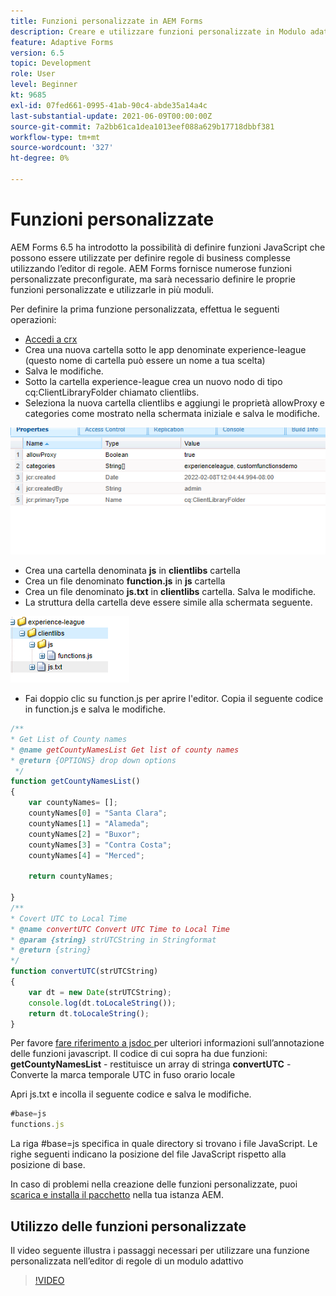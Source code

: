 ```yaml
---
title: Funzioni personalizzate in AEM Forms
description: Creare e utilizzare funzioni personalizzate in Modulo adattivo
feature: Adaptive Forms
version: 6.5
topic: Development
role: User
level: Beginner
kt: 9685
exl-id: 07fed661-0995-41ab-90c4-abde35a14a4c
last-substantial-update: 2021-06-09T00:00:00Z
source-git-commit: 7a2bb61ca1dea1013eef088a629b17718dbbf381
workflow-type: tm+mt
source-wordcount: '327'
ht-degree: 0%

---
```


# Funzioni personalizzate

AEM Forms 6.5 ha introdotto la possibilità di definire funzioni JavaScript che possono essere utilizzate per definire regole di business complesse utilizzando l’editor di regole.
AEM Forms fornisce numerose funzioni personalizzate preconfigurate, ma sarà necessario definire le proprie funzioni personalizzate e utilizzarle in più moduli.

Per definire la prima funzione personalizzata, effettua le seguenti operazioni:
* [Accedi a crx](http://localhost:4502/crx/de/index.jsp#/apps/experience-league/clientlibs)
* Crea una nuova cartella sotto le app denominate experience-league (questo nome di cartella può essere un nome a tua scelta)
* Salva le modifiche.
* Sotto la cartella experience-league crea un nuovo nodo di tipo cq:ClientLibraryFolder chiamato clientlibs.
* Seleziona la nuova cartella clientlibs e aggiungi le proprietà allowProxy e categories come mostrato nella schermata iniziale e salva le modifiche.

![client-lib](assets/custom-functions.png)
* Crea una cartella denominata **js** in **clientlibs** cartella
* Crea un file denominato **function.js** in **js** cartella
* Crea un file denominato **js.txt** in **clientlibs** cartella. Salva le modifiche.
* La struttura della cartella deve essere simile alla schermata seguente.

![Editor regola](assets/folder-structure.png)

* Fai doppio clic su function.js per aprire l&#39;editor.
Copia il seguente codice in function.js e salva le modifiche.

```javascript
/**
* Get List of County names
* @name getCountyNamesList Get list of county names
* @return {OPTIONS} drop down options 
 */
function getCountyNamesList()
{
    var countyNames= [];
    countyNames[0] = "Santa Clara";
    countyNames[1] = "Alameda";
    countyNames[2] = "Buxor";
    countyNames[3] = "Contra Costa";
    countyNames[4] = "Merced";

    return countyNames;

}
/**
* Covert UTC to Local Time
* @name convertUTC Convert UTC Time to Local Time
* @param {string} strUTCString in Stringformat
* @return {string}
*/
function convertUTC(strUTCString)
{
    var dt = new Date(strUTCString);
    console.log(dt.toLocaleString());
    return dt.toLocaleString();
}
```

Per favore [fare riferimento a jsdoc ](https://jsdoc.app/index.html)per ulteriori informazioni sull’annotazione delle funzioni javascript.
Il codice di cui sopra ha due funzioni:
**getCountyNamesList** - restituisce un array di stringa
**convertUTC** - Converte la marca temporale UTC in fuso orario locale

Apri js.txt e incolla il seguente codice e salva le modifiche.

```javascript
#base=js
functions.js
```

La riga #base=js specifica in quale directory si trovano i file JavaScript.
Le righe seguenti indicano la posizione del file JavaScript rispetto alla posizione di base.

In caso di problemi nella creazione delle funzioni personalizzate, puoi [scarica e installa il pacchetto](assets/custom-functions.zip) nella tua istanza AEM.

## Utilizzo delle funzioni personalizzate

Il video seguente illustra i passaggi necessari per utilizzare una funzione personalizzata nell’editor di regole di un modulo adattivo
>[!VIDEO](https://video.tv.adobe.com/v/340305?quality=9&learn=on)

